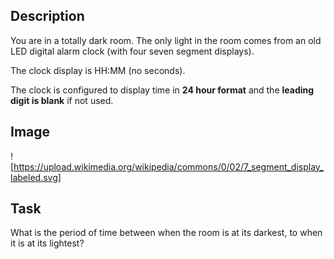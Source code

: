 ## Description
You are in a totally dark room. The only light in the room comes from an old
LED digital alarm clock (with four seven segment displays).

The clock display is HH:MM (no seconds).

The clock is configured to display time in **24 hour format** and the
**leading digit is blank** if not used.

## Image

![https://upload.wikimedia.org/wikipedia/commons/0/02/7_segment_display_labeled.svg]

## Task
What is the period of time between when the room is at its darkest, to when it is at its lightest?